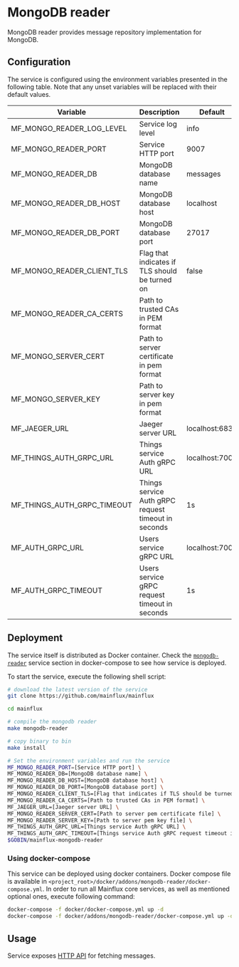 # MongoDB reader

MongoDB reader provides message repository implementation for MongoDB.

## Configuration

The service is configured using the environment variables presented in the
following table. Note that any unset variables will be replaced with their
default values.

| Variable                    | Description                                         | Default        |
|-----------------------------|-----------------------------------------------------|----------------|
| MF_MONGO_READER_LOG_LEVEL   | Service log level                                   | info           |
| MF_MONGO_READER_PORT        | Service HTTP port                                   | 9007           |
| MF_MONGO_READER_DB          | MongoDB database name                               | messages       |
| MF_MONGO_READER_DB_HOST     | MongoDB database host                               | localhost      |
| MF_MONGO_READER_DB_PORT     | MongoDB database port                               | 27017          |
| MF_MONGO_READER_CLIENT_TLS  | Flag that indicates if TLS should be turned on      | false          |
| MF_MONGO_READER_CA_CERTS    | Path to trusted CAs in PEM format                   |                |
| MF_MONGO_SERVER_CERT        | Path to server certificate in pem format            |                |
| MF_MONGO_SERVER_KEY         | Path to server key in pem format                    |                |
| MF_JAEGER_URL               | Jaeger server URL                                   | localhost:6831 |
| MF_THINGS_AUTH_GRPC_URL     | Things service Auth gRPC URL                        | localhost:7000 |
| MF_THINGS_AUTH_GRPC_TIMEOUT | Things service Auth gRPC request timeout in seconds | 1s             |
| MF_AUTH_GRPC_URL            | Users service gRPC URL                              | localhost:7001 |
| MF_AUTH_GRPC_TIMEOUT        | Users service gRPC request timeout in seconds       | 1s             |


## Deployment

The service itself is distributed as Docker container. Check the [`mongodb-reader`](https://github.com/mainflux/mainflux/blob/master/docker/addons/mongodb-reader/docker-compose.yml#L16-L37) service section in 
docker-compose to see how service is deployed.

To start the service, execute the following shell script:

```bash
# download the latest version of the service
git clone https://github.com/mainflux/mainflux

cd mainflux

# compile the mongodb reader
make mongodb-reader

# copy binary to bin
make install

# Set the environment variables and run the service
MF_MONGO_READER_PORT=[Service HTTP port] \
MF_MONGO_READER_DB=[MongoDB database name] \
MF_MONGO_READER_DB_HOST=[MongoDB database host] \
MF_MONGO_READER_DB_PORT=[MongoDB database port] \
MF_MONGO_READER_CLIENT_TLS=[Flag that indicates if TLS should be turned on] \
MF_MONGO_READER_CA_CERTS=[Path to trusted CAs in PEM format] \
MF_JAEGER_URL=[Jaeger server URL] \
MF_MONGO_READER_SERVER_CERT=[Path to server pem certificate file] \
MF_MONGO_READER_SERVER_KEY=[Path to server pem key file] \
MF_THINGS_AUTH_GRPC_URL=[Things service Auth gRPC URL] \
MF_THINGS_AUTH_GRPC_TIMEOUT=[Things service Auth gRPC request timeout in seconds] \
$GOBIN/mainflux-mongodb-reader

```

### Using docker-compose

This service can be deployed using docker containers. Docker compose file is
available in `<project_root>/docker/addons/mongodb-reader/docker-compose.yml`.
In order to run all Mainflux core services, as well as mentioned optional ones,
execute following command:

```bash
docker-compose -f docker/docker-compose.yml up -d
docker-compose -f docker/addons/mongodb-reader/docker-compose.yml up -d
```

## Usage

Service exposes [HTTP API](https://api.mainflux.io/?urls.primaryName=readers-openapi.yml) for fetching messages.

[doc]: https://docs.mainflux.io
